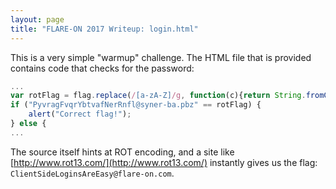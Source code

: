 ```yaml
---
layout: page
title: "FLARE-ON 2017 Writeup: login.html"
---
```


This is a very simple "warmup" challenge. The HTML file that is provided contains code that checks for the password:

```javascript
...
var rotFlag = flag.replace(/[a-zA-Z]/g, function(c){return String.fromCharCode((c <= "Z" ? 90 : 122) >= (c = c.charCodeAt(0) + 13) ? c : c - 26);});
if ("PyvragFvqrYbtvafNerRnfl@syner-ba.pbz" == rotFlag) {
    alert("Correct flag!");
} else {
...
``` 

The source itself hints at ROT encoding, and a site like [http://www.rot13.com/](http://www.rot13.com/) instantly gives us the flag: ```ClientSideLoginsAreEasy@flare-on.com```.